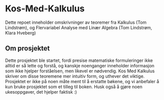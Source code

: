 # Kos-Med-Kalkulus
Dette repoet inneholder omskrivninger av teoremer fra Kalkulus (Tom Lindstrøm), og Flervariabel Analyse med Linær Algebra (Tom Lindstrøm, Klara Hveberg)

## Om prosjektet
Dette prosjektet ble startet, fordi presise matematiske formuleringer ikke alltid er så lette og forstå, og kanskje noenganger inneholder informasjon som ikke hjelper forståelsen, men likevel er nødvendig. Kos Med Kalkulus skriver om disse teoremene mer intuitiv form, og uthever det viktige. Prosjektet er ikke på noen måte ment til å erstatte bøkene, og vi anbefaler å kun bruke prosjektet som et tilleg til boken. Husk også å gjøre noen ukesoppgaver, det hjelper faktisk :)
